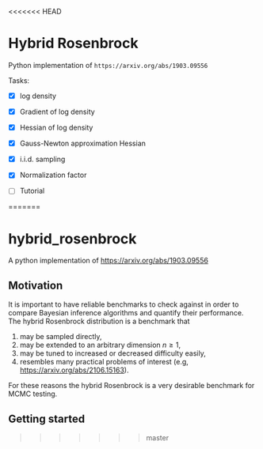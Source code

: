 <<<<<<< HEAD
# Hybrid Rosenbrock

Python implementation of ```https://arxiv.org/abs/1903.09556```

Tasks:

- [X]  log density

- [x]  Gradient of log density

- [x]  Hessian of log density

- [x]  Gauss-Newton approximation Hessian

- [x]  i.i.d. sampling

- [x]  Normalization factor

- [ ]  Tutorial


=======
# hybrid_rosenbrock

A python implementation of https://arxiv.org/abs/1903.09556

## Motivation

It is important to have reliable benchmarks to check against in order to compare Bayesian inference algorithms and quantify their performance. The hybrid Rosenbrock distribution is a benchmark that
1. may be sampled directly,
2. may be extended to an arbitrary dimension $n \ge 1$,
3. may be tuned to increased or decreased difficulty easily,
4. resembles many practical problems of interest (e.g, https://arxiv.org/abs/2106.15163).

For these reasons the hybrid Rosenbrock is a very desirable benchmark for MCMC testing. 
## Getting started



>>>>>>> master
